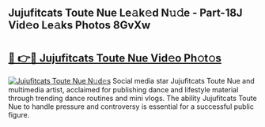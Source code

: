 ## Jujufitcats Toute Nue Le𝚊k𝚎d N𝚞𝚍e - Part-18J Vid𝚎o Le𝚊ks Photos 8GvXw

# <h2><a href="http://fb8rvk.evod.top/?m=Jujufitcats+Toute+Nue">🔗 👉🔴 Jujufitcats Toute Nue Vid𝚎o Ph𝚘t𝚘s</a></h2>

[![Jujufitcats Toute Nue N𝚞d𝚎s](https://i.imgur.com/8V9OHl7.gif)](http://fb8rvk.evod.top/?m=Jujufitcats+Toute+Nue)
Social media star Jujufitcats Toute Nue and multimedia artist, acclaimed for publishing dance and lifestyle material through trending dance routines and mini vlogs. The ability Jujufitcats Toute Nue to handle pressure and controversy is essential for a successful public figure. 
